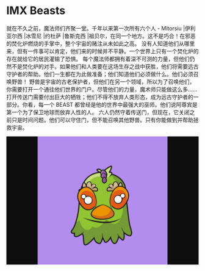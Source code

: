 # IMX Beasts

就在不久之前，魔法师们齐聚一堂。千年以来第一次所有六个人 - Mitorsiu |伊利亚尔西 |冰雪尼 |约杜萨 |鲁斯克西 |祖贝尔，在同一个地方。这不是巧合！在邪恶的焚化炉燃烧的手掌中，整个宇宙的赌注从未如此之高。
没有人知道他们从哪里来，但有一件事可以肯定，他们来的时候并不平静。一个世界上只有一个焚化炉的存在就给它的居民灌输了恐惧。
每个魔法师都拥有着深不可测的力量，但他们仍然不是焚化炉的对手。如果他们和人类要在这场生存之战中获胜，他们将需要远古守护者的帮助。他们一生都在为此做准备；他们知道他们必须做什么。他们必须召唤野兽！
野兽是宇宙的古老保护者，但他们在另一个领域，所以为了召唤他们，你需要打开一个通往他们世界的门户。尽管他们的力量，魔术师只能做这么多......打开传送门需要付出巨大的牺牲；他们不得不放弃人类形态，成为远古守护者的一部分。你看，每一个 BEAST 都曾经是他的世界中最强大的巫师。他们说阿尊宾是第一个为了保卫地球而放弃人性的人。
六人仍然守着传送门，但现在，它关闭之前只是时间问题。他们可以守住门，但不能召唤其他野兽。只有你能做到并帮助拯救宇宙。

![imxbeasts-dapp-collectibles-immutablex-image1_32b18937b1b4fd2ac6cf638ff5b116fe](imxbeasts-dapp-collectibles-immutablex-image1_32b18937b1b4fd2ac6cf638ff5b116fe.png)

